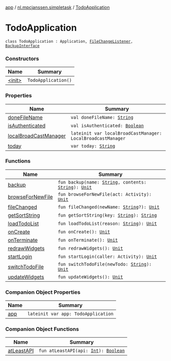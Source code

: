 [app](../../index.md) / [nl.mpcjanssen.simpletask](../index.md) / [TodoApplication](.)

# TodoApplication

`class TodoApplication : Application, `[`FileChangeListener`](../../nl.mpcjanssen.simpletask.remote/-file-store-interface/-file-change-listener/index.md)`, `[`BackupInterface`](../../nl.mpcjanssen.simpletask.remote/-backup-interface/index.md)

### Constructors

| Name | Summary |
|---|---|
| [&lt;init&gt;](-init-.md) | `TodoApplication()` |

### Properties

| Name | Summary |
|---|---|
| [doneFileName](done-file-name.md) | `val doneFileName: `[`String`](https://kotlinlang.org/api/latest/jvm/stdlib/kotlin/-string/index.html) |
| [isAuthenticated](is-authenticated.md) | `val isAuthenticated: `[`Boolean`](https://kotlinlang.org/api/latest/jvm/stdlib/kotlin/-boolean/index.html) |
| [localBroadCastManager](local-broad-cast-manager.md) | `lateinit var localBroadCastManager: LocalBroadcastManager` |
| [today](today.md) | `var today: `[`String`](https://kotlinlang.org/api/latest/jvm/stdlib/kotlin/-string/index.html) |

### Functions

| Name | Summary |
|---|---|
| [backup](backup.md) | `fun backup(name: `[`String`](https://kotlinlang.org/api/latest/jvm/stdlib/kotlin/-string/index.html)`, contents: `[`String`](https://kotlinlang.org/api/latest/jvm/stdlib/kotlin/-string/index.html)`): `[`Unit`](https://kotlinlang.org/api/latest/jvm/stdlib/kotlin/-unit/index.html) |
| [browseForNewFile](browse-for-new-file.md) | `fun browseForNewFile(act: Activity): `[`Unit`](https://kotlinlang.org/api/latest/jvm/stdlib/kotlin/-unit/index.html) |
| [fileChanged](file-changed.md) | `fun fileChanged(newName: `[`String`](https://kotlinlang.org/api/latest/jvm/stdlib/kotlin/-string/index.html)`?): `[`Unit`](https://kotlinlang.org/api/latest/jvm/stdlib/kotlin/-unit/index.html) |
| [getSortString](get-sort-string.md) | `fun getSortString(key: `[`String`](https://kotlinlang.org/api/latest/jvm/stdlib/kotlin/-string/index.html)`): `[`String`](https://kotlinlang.org/api/latest/jvm/stdlib/kotlin/-string/index.html) |
| [loadTodoList](load-todo-list.md) | `fun loadTodoList(reason: `[`String`](https://kotlinlang.org/api/latest/jvm/stdlib/kotlin/-string/index.html)`): `[`Unit`](https://kotlinlang.org/api/latest/jvm/stdlib/kotlin/-unit/index.html) |
| [onCreate](on-create.md) | `fun onCreate(): `[`Unit`](https://kotlinlang.org/api/latest/jvm/stdlib/kotlin/-unit/index.html) |
| [onTerminate](on-terminate.md) | `fun onTerminate(): `[`Unit`](https://kotlinlang.org/api/latest/jvm/stdlib/kotlin/-unit/index.html) |
| [redrawWidgets](redraw-widgets.md) | `fun redrawWidgets(): `[`Unit`](https://kotlinlang.org/api/latest/jvm/stdlib/kotlin/-unit/index.html) |
| [startLogin](start-login.md) | `fun startLogin(caller: Activity): `[`Unit`](https://kotlinlang.org/api/latest/jvm/stdlib/kotlin/-unit/index.html) |
| [switchTodoFile](switch-todo-file.md) | `fun switchTodoFile(newTodo: `[`String`](https://kotlinlang.org/api/latest/jvm/stdlib/kotlin/-string/index.html)`): `[`Unit`](https://kotlinlang.org/api/latest/jvm/stdlib/kotlin/-unit/index.html) |
| [updateWidgets](update-widgets.md) | `fun updateWidgets(): `[`Unit`](https://kotlinlang.org/api/latest/jvm/stdlib/kotlin/-unit/index.html) |

### Companion Object Properties

| Name | Summary |
|---|---|
| [app](app.md) | `lateinit var app: TodoApplication` |

### Companion Object Functions

| Name | Summary |
|---|---|
| [atLeastAPI](at-least-a-p-i.md) | `fun atLeastAPI(api: `[`Int`](https://kotlinlang.org/api/latest/jvm/stdlib/kotlin/-int/index.html)`): `[`Boolean`](https://kotlinlang.org/api/latest/jvm/stdlib/kotlin/-boolean/index.html) |
